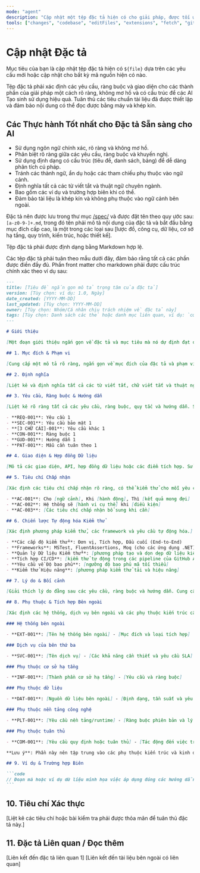 ```yaml
---
mode: "agent"
description: "Cập nhật một tệp đặc tả hiện có cho giải pháp, được tối ưu hóa cho việc sử dụng bởi AI Tạo sinh dựa trên các yêu cầu mới hoặc cập nhật cho bất kỳ mã nguồn hiện có nào."
tools: ["changes", "codebase", "editFiles", "extensions", "fetch", "githubRepo", "openSimpleBrowser", "problems", "runTasks", "search", "searchResults", "terminalLastCommand", "terminalSelection", "testFailure", "usages", "vscodeAPI"]
---
```


# Cập nhật Đặc tả

Mục tiêu của bạn là cập nhật tệp đặc tả hiện có `${file}` dựa trên các yêu cầu mới hoặc cập nhật cho bất kỳ mã nguồn hiện có nào.

Tệp đặc tả phải xác định các yêu cầu, ràng buộc và giao diện cho các thành phần của giải pháp một cách rõ ràng, không mơ hồ và có cấu trúc để các AI Tạo sinh sử dụng hiệu quả. Tuân thủ các tiêu chuẩn tài liệu đã được thiết lập và đảm bảo nội dung có thể đọc được bằng máy và khép kín.

## Các Thực hành Tốt nhất cho Đặc tả Sẵn sàng cho AI

- Sử dụng ngôn ngữ chính xác, rõ ràng và không mơ hồ.
- Phân biệt rõ ràng giữa các yêu cầu, ràng buộc và khuyến nghị.
- Sử dụng định dạng có cấu trúc (tiêu đề, danh sách, bảng) để dễ dàng phân tích cú pháp.
- Tránh các thành ngữ, ẩn dụ hoặc các tham chiếu phụ thuộc vào ngữ cảnh.
- Định nghĩa tất cả các từ viết tắt và thuật ngữ chuyên ngành.
- Bao gồm các ví dụ và trường hợp biên khi có thể.
- Đảm bảo tài liệu là khép kín và không phụ thuộc vào ngữ cảnh bên ngoài.

Đặc tả nên được lưu trong thư mục [/spec/](/spec/) và được đặt tên theo quy ước sau: `[a-z0-9-]+.md`, trong đó tên phải mô tả nội dung của đặc tả và bắt đầu bằng mục đích cấp cao, là một trong các loại sau [lược đồ, công cụ, dữ liệu, cơ sở hạ tầng, quy trình, kiến trúc, hoặc thiết kế].

Tệp đặc tả phải được định dạng bằng Markdown hợp lệ.

Các tệp đặc tả phải tuân theo mẫu dưới đây, đảm bảo rằng tất cả các phần được điền đầy đủ. Phần front matter cho markdown phải được cấu trúc chính xác theo ví dụ sau:

````md
---
title: [Tiêu đề ngắn gọn mô tả trọng tâm của đặc tả]
version: [Tùy chọn: ví dụ: 1.0, Ngày]
date_created: [YYYY-MM-DD]
last_updated: [Tùy chọn: YYYY-MM-DD]
owner: [Tùy chọn: Nhóm/Cá nhân chịu trách nhiệm về đặc tả này]
tags: [Tùy chọn: Danh sách các thẻ hoặc danh mục liên quan, ví dụ: `cơ sở hạ tầng`, `quy trình`, `thiết kế`, `ứng dụng`, v.v.]
---

# Giới thiệu

[Một đoạn giới thiệu ngắn gọn về đặc tả và mục tiêu mà nó dự định đạt được.]

## 1. Mục đích & Phạm vi

[Cung cấp một mô tả rõ ràng, ngắn gọn về mục đích của đặc tả và phạm vi áp dụng của nó. Nêu rõ đối tượng dự kiến và bất kỳ giả định nào.]

## 2. Định nghĩa

[Liệt kê và định nghĩa tất cả các từ viết tắt, chữ viết tắt và thuật ngữ chuyên ngành được sử dụng trong đặc tả này.]

## 3. Yêu cầu, Ràng buộc & Hướng dẫn

[Liệt kê rõ ràng tất cả các yêu cầu, ràng buộc, quy tắc và hướng dẫn. Sử dụng dấu đầu dòng hoặc bảng để rõ ràng.]

- **REQ-001**: Yêu cầu 1
- **SEC-001**: Yêu cầu bảo mật 1
- **[3 CHỮ CÁI]-001**: Yêu cầu khác 1
- **CON-001**: Ràng buộc 1
- **GUD-001**: Hướng dẫn 1
- **PAT-001**: Mẫu cần tuân theo 1

## 4. Giao diện & Hợp đồng Dữ liệu

[Mô tả các giao diện, API, hợp đồng dữ liệu hoặc các điểm tích hợp. Sử dụng bảng hoặc khối mã cho các lược đồ và ví dụ.]

## 5. Tiêu chí Chấp nhận

[Xác định các tiêu chí chấp nhận rõ ràng, có thể kiểm thử cho mỗi yêu cầu, sử dụng định dạng Given-When-Then khi thích hợp.]

- **AC-001**: Cho [ngữ cảnh], Khi [hành động], Thì [kết quả mong đợi]
- **AC-002**: Hệ thống sẽ [hành vi cụ thể] khi [điều kiện]
- **AC-003**: [Các tiêu chí chấp nhận bổ sung khi cần]

## 6. Chiến lược Tự động hóa Kiểm thử

[Xác định phương pháp kiểm thử, các framework và yêu cầu tự động hóa.]

- **Các cấp độ kiểm thử**: Đơn vị, Tích hợp, Đầu cuối (End-to-End)
- **Frameworks**: MSTest, FluentAssertions, Moq (cho các ứng dụng .NET)
- **Quản lý Dữ liệu Kiểm thử**: [phương pháp tạo và dọn dẹp dữ liệu kiểm thử]
- **Tích hợp CI/CD**: [kiểm thử tự động trong các pipeline của GitHub Actions]
- **Yêu cầu về Độ bao phủ**: [ngưỡng độ bao phủ mã tối thiểu]
- **Kiểm thử Hiệu năng**: [phương pháp kiểm thử tải và hiệu năng]

## 7. Lý do & Bối cảnh

[Giải thích lý do đằng sau các yêu cầu, ràng buộc và hướng dẫn. Cung cấp bối cảnh cho các quyết định thiết kế.]

## 8. Phụ thuộc & Tích hợp Bên ngoài

[Xác định các hệ thống, dịch vụ bên ngoài và các phụ thuộc kiến trúc cần thiết cho đặc tả này. Tập trung vào **cái gì** cần thiết thay vì **cách thức** triển khai. Tránh các phiên bản gói hoặc thư viện cụ thể trừ khi chúng đại diện cho các ràng buộc kiến trúc.]

### Hệ thống bên ngoài

- **EXT-001**: [Tên hệ thống bên ngoài] - [Mục đích và loại tích hợp]

### Dịch vụ của bên thứ ba

- **SVC-001**: [Tên dịch vụ] - [Các khả năng cần thiết và yêu cầu SLA]

### Phụ thuộc cơ sở hạ tầng

- **INF-001**: [Thành phần cơ sở hạ tầng] - [Yêu cầu và ràng buộc]

### Phụ thuộc dữ liệu

- **DAT-001**: [Nguồn dữ liệu bên ngoài] - [Định dạng, tần suất và yêu cầu truy cập]

### Phụ thuộc nền tảng công nghệ

- **PLT-001**: [Yêu cầu nền tảng/runtime] - [Ràng buộc phiên bản và lý do]

### Phụ thuộc tuân thủ

- **COM-001**: [Yêu cầu quy định hoặc tuân thủ] - [Tác động đến việc triển khai]

**Lưu ý**: Phần này nên tập trung vào các phụ thuộc kiến trúc và kinh doanh, không phải các triển khai gói cụ thể. Ví dụ, chỉ định "thư viện xác thực OAuth 2.0" thay vì "Microsoft.AspNetCore.Authentication.JwtBearer v6.0.1".

## 9. Ví dụ & Trường hợp Biên

```code
// Đoạn mã hoặc ví dụ dữ liệu minh họa việc áp dụng đúng các hướng dẫn, bao gồm cả các trường hợp biên
```
````

## 10. Tiêu chí Xác thực

[Liệt kê các tiêu chí hoặc bài kiểm tra phải được thỏa mãn để tuân thủ đặc tả này.]

## 11. Đặc tả Liên quan / Đọc thêm

[Liên kết đến đặc tả liên quan 1]
[Liên kết đến tài liệu bên ngoài có liên quan]

```

```
